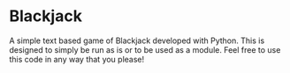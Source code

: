 # Blackjack
A simple text based game of Blackjack developed with Python.
This is designed to simply be run as is or to be used as a module. Feel free to use this code in any way that you please!
